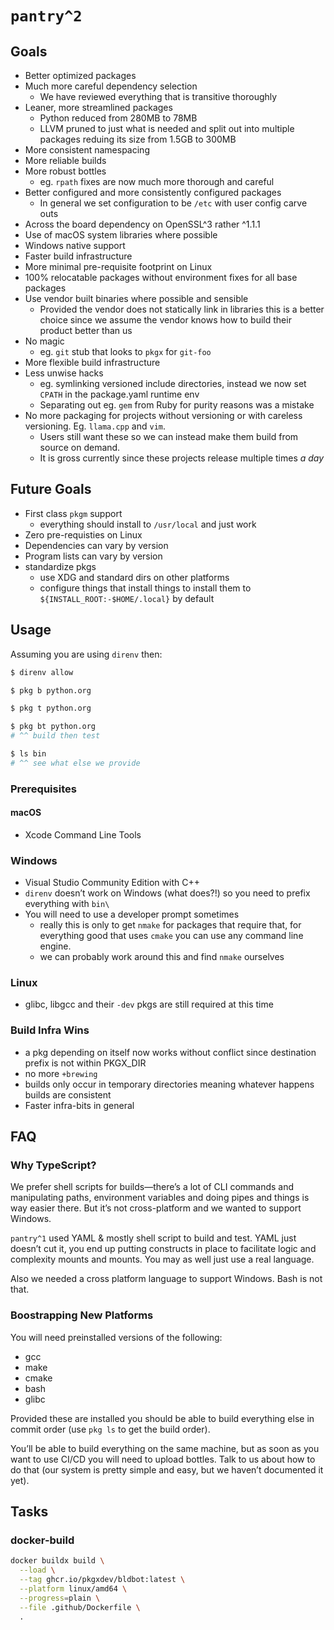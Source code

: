 # `pantry^2`

## Goals

- Better optimized packages
- Much more careful dependency selection
  - We have reviewed everything that is transitive thoroughly
- Leaner, more streamlined packages
  - Python reduced from 280MB to 78MB
  - LLVM pruned to just what is needed and split out into multiple packages
    reduing its size from 1.5GB to 300MB
- More consistent namespacing
- More reliable builds
- More robust bottles
  - eg. `rpath` fixes are now much more thorough and careful
- Better configured and more consistently configured packages
  - In general we set configuration to be `/etc` with user config carve outs
- Across the board dependency on OpenSSL^3 rather ^1.1.1
- Use of macOS system libraries where possible
- Windows native support
- Faster build infrastructure
- More minimal pre-requisite footprint on Linux
- 100% relocatable packages without environment fixes for all base packages
- Use vendor built binaries where possible and sensible
  - Provided the vendor does not statically link in libraries this is a
    better choice since we assume the vendor knows how to build their product
    better than us
- No magic
  - eg. `git` stub that looks to `pkgx` for `git-foo`
- More flexible build infrastructure
- Less unwise hacks
  - eg. symlinking versioned include directories, instead we now set `CPATH`
    in the package.yaml runtime env
  - Separating out eg. `gem` from Ruby for purity reasons was a mistake
- No more packaging for projects without versioning or with careless
  versioning. Eg. `llama.cpp` and `vim`.
  - Users still want these so we can instead make them build from source on
    demand.
  - It is gross currently since these projects release multiple times *a day*

## Future Goals

- First class `pkgm` support
  - everything should install to `/usr/local` and just work
- Zero pre-requisties on Linux
- Dependencies can vary by version
- Program lists can vary by version
- standardize pkgs
  - use XDG and standard dirs on other platforms
  - configure things that install things to install them to
    `${INSTALL_ROOT:-$HOME/.local}` by default

## Usage

Assuming you are using `direnv` then:

```sh
$ direnv allow

$ pkg b python.org

$ pkg t python.org

$ pkg bt python.org
# ^^ build then test

$ ls bin
# ^^ see what else we provide
```

### Prerequisites

#### macOS

- Xcode Command Line Tools

### Windows

- Visual Studio Community Edition with C++
- `direnv` doesn’t work on Windows (what does?!) so you need to prefix
  everything with `bin\`
- You will need to use a developer prompt sometimes
  - really this is only to get `nmake` for packages that require that, for
    everything good that uses `cmake` you can use any command line engine.
  - we can probably work around this and find `nmake` ourselves

### Linux

- glibc, libgcc and their `-dev` pkgs are still required at this time

### Build Infra Wins

- a pkg depending on itself now works without conflict since destination
  prefix is not within PKGX_DIR
- no more `+brewing`
- builds only occur in temporary directories meaning whatever happens builds
  are consistent
- Faster infra-bits in general

## FAQ

### Why TypeScript?

We prefer shell scripts for builds—there’s a lot of CLI commands and
manipulating paths, environment variables and doing pipes and things is way
easier there. But it’s not cross-platform and we wanted to support Windows.

`pantry^1` used YAML & mostly shell script to build and test. YAML just
doesn’t cut it, you end up putting constructs in place to facilitate logic and
complexity mounts and mounts. You may as well just use a real language.

Also we needed a cross platform language to support Windows. Bash is not that.

### Boostrapping New Platforms

You will need preinstalled versions of the following:

- gcc
- make
- cmake
- bash
- glibc

Provided these are installed you should be able to build everything else in
commit order (use `pkg ls` to get the build order).

You’ll be able to build everything on the same machine, but as soon as you
want to use CI/CD you will need to upload bottles. Talk to us about how to do
that (our system is pretty simple and easy, but we haven’t documented it yet).

## Tasks

### docker-build

```sh
docker buildx build \
  --load \
  --tag ghcr.io/pkgxdev/bldbot:latest \
  --platform linux/amd64 \
  --progress=plain \
  --file .github/Dockerfile \
  .
```
